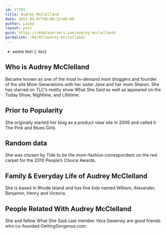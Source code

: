 ```yaml
---
id: 17701
title: Audrey McClelland
date: 2021-04-07T20:00:52+00:00
author: Laima
layout: post
guid: https://ukdataservers.com/audrey-mcclelland/
permalink: /04/07/audrey-mcclelland/
---
```


* some text
{: toc}


## Who is Audrey McClelland
                  
                  
                  
Became known as one of the most in-demand mom bloggers and founder of the site Mom Generations with her sister Jane and her mom Sharon. She has starred on TLC&#8217;s reality show What She Said as well as appeared on the Today Show, Nightline, and Lifetime.
                  
              
            
              
            
                
                
                
## Prior to Popularity
                  
                  
                  
She originally started her blog as a product view site in 2006 and called it The Pink and Blues Girls.
                  
              
            
              
            
                
                
                
## Random data
                  
                  
                  
She was chosen by Tide to be the mom-fashion correspondent on the red carpet for the 2010 People&#8217;s Choice Awards.
                  
              
            
              
            
                
                
                
## Family & Everyday Life of Audrey McClelland
                  
                  
                  
She is based in Rhode Island and has five kids named William, Alexander, Benjamin, Henry and Victoria.
                  
              
            
              
            
                
                
                
## People Related With Audrey McClelland
                  
                  
                  
She and fellow What She Said cast member Vera Sweeney are good friends who co-founded GettingGorgeous.com.
                  
              
            
              
            
                
              
            
              
              
            
            
              
            
          
          
          